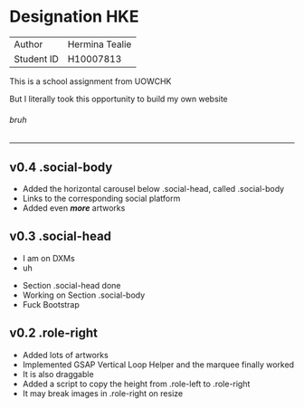 <h1>Designation HKE</h1>
<table>
    <tr>
        <td>Author</td>
        <td>Hermina Tealie</td>
    </tr>
    <tr>
        <td>Student ID</td>
        <td>H10007813</td>
    </tr>
</table>

<p>This is a school assignment from UOWCHK</p>
<p>But I literally took this opportunity to build my own website</p>
<h6>bruh</h6>
<hr>

<h2>v0.4 .social-body</h2>
<ul>
    <li>Added the horizontal carousel below .social-head, called .social-body</li>
    <li>Links to the corresponding social platform</li>
    <li>Added even <b><i>more</i></b> artworks</li>
</ul>

<h2>v0.3 .social-head</h2>
<ul>
    <li>I am on DXMs</li>
    <li>uh</li>
</ul>
<ul>
    <li>Section .social-head done</li>
    <li>Working on Section .social-body</li>
    <li>Fuck Bootstrap</li>
</ul>

<h2>v0.2 .role-right</h2>
<ul>
    <li>Added lots of artworks</li>
    <li>Implemented GSAP Vertical Loop Helper and the marquee finally worked</li>
    <li>It is also draggable</li>
    <li>Added a script to copy the height from .role-left to .role-right</li>
    <li>It may break images in .role-right on resize</li>
</ul>